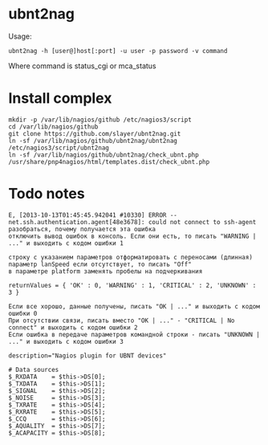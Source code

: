 
ubnt2nag
========

Usage:

	ubnt2nag -h [user@]host[:port] -u user -p password -v command

Where command is status_cgi or mca_status


Install complex
===============

	mkdir -p /var/lib/nagios/github /etc/nagios3/script
	cd /var/lib/nagios/github
	git clone https://github.com/slayer/ubnt2nag.git
	ln -sf /var/lib/nagios/github/ubnt2nag/ubnt2nag /etc/nagios3/script/ubnt2nag
	ln -sf /var/lib/nagios/github/ubnt2nag/check_ubnt.php /usr/share/pnp4nagios/html/templates.dist/check_ubnt.php

Todo notes
==========

	E, [2013-10-13T01:45:45.942041 #10330] ERROR -- net.ssh.authentication.agent[48e3678]: could not connect to ssh-agent
	разобраться, почему получается эта ошибка
	отключить вывод ошибок в консоль. Если они есть, то писать "WARNING | ..." и выходить с кодом ошибки 1

	строку с указанием параметров отформатировать с переносами (длинная)
	параметр lanSpeed если отсутствует, то писать "Off"
	в параметре platform заменять пробелы на подчеркивания

	returnValues = { 'OK' : 0, 'WARNING' : 1, 'CRITICAL' : 2, 'UNKNOWN' : 3 }

	Если все хорошо, данные получены, писать "OK | ..." и выходить с кодом ошибки 0
	При отсутствии связи, писать вместо "OK | ..." - "CRITICAL | No connect" и выходить с кодом ошибки 2
	Если ошибка в передаче параметров командной строки - писать "UNKNOWN | ..." и выходить с кодом ошибки 3

	description="Nagios plugin for UBNT devices"

	# Data sources
	$_RXDATA    = $this->DS[0];
	$_TXDATA    = $this->DS[1];
	$_SIGNAL    = $this->DS[2];
	$_NOISE     = $this->DS[3];
	$_TXRATE    = $this->DS[4];
	$_RXRATE    = $this->DS[5];
	$_CCQ       = $this->DS[6];
	$_AQUALITY  = $this->DS[7];
	$_ACAPACITY = $this->DS[8];